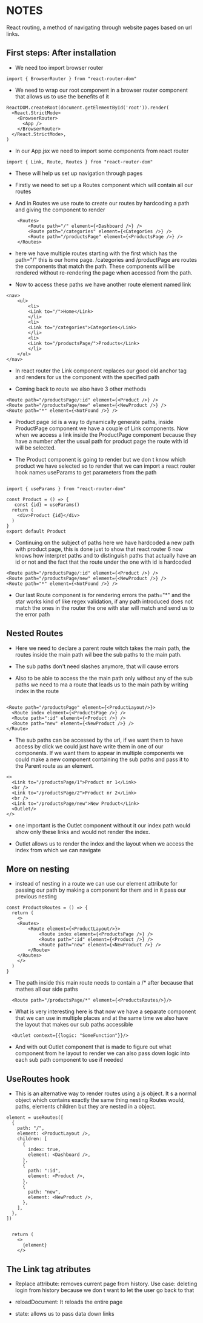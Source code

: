 # NOTES

React routing, a method of navigating through website pages based on url links.

## First steps: After installation

- We need too import browser router

```JS
import { BrowserRouter } from "react-router-dom"
```

- We need to wrap our root component in a browser router component that allows us to use the benefits of it

```JS
ReactDOM.createRoot(document.getElementById('root')).render(
  <React.StrictMode>
    <BrowserRouter>
      <App />
    </BrowserRouter>
  </React.StrictMode>,
)

```

- In our App.jsx we need to import some components from react router

```JS
import { Link, Route, Routes } from "react-router-dom"
```

- These will help us set up navigation through pages

- Firstly we need to set up a Routes component which will contain all our routes

- And in Routes we use route to create our routes by hardcoding a path and giving the component to render

```Js
    <Routes>
        <Route path="/" element={<Dashboard />} />
        <Route path="/categories" element={<Categories />} />
        <Route path="/productsPage" element={<ProductsPage />} />
    </Routes>
```

- here we have multiple routes starting with the first which has the path="/" this is our home page. /categories and /productPage are routes the components that match the path. These components will be rendered without re-rendering the page when accessed from the path.

- Now to access these paths we have another route element named link

```JS
<nav>
    <ul>
        <li>
        <Link to="/">Home</Link>
        </li>
        <li>
        <Link to="/categories">Categories</Link>
        </li>
        <li>
        <Link to="/productsPage/">Products</Link>
        </li>
    </ul>
</nav>
```

- In react router the Link component replaces our good old anchor tag and renders for us the component with the specified path

- Coming back to route we also have 3 other methods

```JS
<Route path="/productsPage/:id" element={<Product />} />
<Route path="/productsPage/new" element={<NewProduct />} />
<Route path="*" element={<NotFound />} />

```

- Product page :id is a way to dynamically generate paths, inside ProductPage component we have a couple of Link components. Now when we access a link inside the ProductPage component because they have a number after the usual path for product page the route with id will be selected.

- The Product component is going to render but we don t know which product we have selected so to render that we can import a react router hook names useParams to get parameters from the path

```JS

import { useParams } from "react-router-dom"

const Product = () => {
   const {id} = useParams()
  return (
    <div>Product {id}</div>
  )
}
export default Product

```

- Continuing on the subject of paths here we have hardcoded a new path with product page, this is done just to show that react router 6 now knows how interpret paths and to distinguish paths that actually have an id or not and the fact that the route under the one with id is hardcoded

```JS
<Route path="/productsPage/:id" element={<Product />} />
<Route path="/productsPage/new" element={<NewProduct />} />
<Route path="*" element={<NotFound />} />

```

- Our last Route component is for rendering errors the path="\*" and the star works kind of like regex validation, if any path introduced does not match the ones in the router the one with star will match and send us to the error path

## Nested Routes

- Here we need to declare a parent route witch takes the main path, the routes inside the main path wil bee the sub paths to the main path.

- The sub paths don't need slashes anymore, that will cause errors

- Also to be able to access the the main path only without any of the sub paths we need to ma a route that leads us to the main path by writing index in the route

```JS

<Route path="/productsPage" element={<ProductLayout/>}>
  <Route index element={<ProductsPage />} />
  <Route path=":id" element={<Product />} />
  <Route path="new" element={<NewProduct />} />
</Route>

```

- The sub paths can be accessed by the url, if we want them to have access by click we could just have write them in one of our components. If we want them to appear in multiple components we could make a new component containing the sub paths and pass it to the Parent route as an element.

```JS
<>
  <Link to="/productsPage/1">Product nr 1</Link>
  <br />
  <Link to="/productsPage/2">Product nr 2</Link>
  <br />
  <Link to="/productsPage/new">New Product</Link>
  <Outlet/>
</>
```

- one important is the Outlet component without it our index path would show only these links and would not render the index.

- Outlet allows us to render the index and the layout when we access the index from which we can navigate

## More on nesting

- instead of nesting in a route we can use our element attribute for passing our path by making a component for them and in it pass our previous nesting

```JS
const ProductsRoutes = () => {
  return (
    <>
    <Routes>
        <Route element={<ProductLayout/>}>
            <Route index element={<ProductsPage />} />
            <Route path=":id" element={<Product />} />
            <Route path="new" element={<NewProduct />} />
        </Route>
    </Routes>
    </>
  )
}
```

- The path inside this main route needs to contain a /* after because that mathes all our side paths

```JS
  <Route path="/productsPage/*" element={<ProductsRoutes/>}/>
```

- What is very interesting here is that now we have a separate component that we can use in multiple places and at the same time we also have the layout that makes our sub paths accessible 

```JS
  <Outlet context={{logic: "SomeFunction"}}/>
```

- And with out Outlet component that is made to figure out what component from he layout to render we can also pass down logic into each sub path component to use if needed

## UseRoutes hook

- This is an alternative way to render routes using a js object. It s a normal object which contains exactly the same thing nesting Routes would, paths, elements children but they are nested in a object.

```JS
element = useRoutes([
  {
    path: "/",
    element: <ProductLayout />,
    children: [
      {
        index: true,
        element: <Dashboard />,
      },
      {
        path: ":id",
        element: <Product />,
      },
      {
        path: "new",
        element: <NewProduct />,
      },
    ],
  },
])


  return (
    <>
      {element}
    </>
```
## The Link tag atributes

- Replace attribute: removes current page from history. Use case: deleting login from history because we don t want to let the user go back to that

- reloadDocument: It reloads the entire page

- state: allows us to pass data down links


